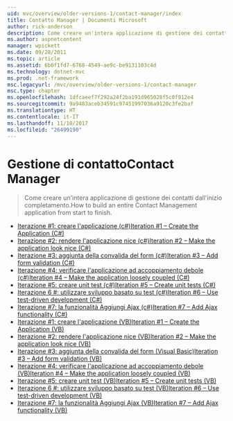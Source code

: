 ```yaml
---
uid: mvc/overview/older-versions-1/contact-manager/index
title: Contatto Manager | Documenti Microsoft
author: rick-anderson
description: Come creare un'intera applicazione di gestione dei contatti dall'inizio completamento.
ms.author: aspnetcontent
manager: wpickett
ms.date: 09/28/2011
ms.topic: article
ms.assetid: 6b0f1fd7-6768-4549-ae9c-be9131103c4d
ms.technology: dotnet-mvc
ms.prod: .net-framework
msc.legacyurl: /mvc/overview/older-versions-1/contact-manager
msc.type: chapter
ms.openlocfilehash: 1dfcaeef7f292a24f2ba191d965028f5c0f912e4
ms.sourcegitcommit: 9a9483aceb34591c97451997036a9120c3fe2baf
ms.translationtype: HT
ms.contentlocale: it-IT
ms.lasthandoff: 11/10/2017
ms.locfileid: "26499190"
---
```

<a name="contact-manager"></a><span data-ttu-id="5c6de-103">Gestione di contatto</span><span class="sxs-lookup"><span data-stu-id="5c6de-103">Contact Manager</span></span>
====================
> <span data-ttu-id="5c6de-104">Come creare un'intera applicazione di gestione dei contatti dall'inizio completamento.</span><span class="sxs-lookup"><span data-stu-id="5c6de-104">How to build an entire Contact Management application from start to finish.</span></span>


- [<span data-ttu-id="5c6de-105">Iterazione #1: creare l'applicazione (c#)</span><span class="sxs-lookup"><span data-stu-id="5c6de-105">Iteration #1 – Create the Application (C#)</span></span>](iteration-1-create-the-application-cs.md)
- [<span data-ttu-id="5c6de-106">Iterazione #2: rendere l'applicazione nice (c#)</span><span class="sxs-lookup"><span data-stu-id="5c6de-106">Iteration #2 – Make the application look nice (C#)</span></span>](iteration-2-make-the-application-look-nice-cs.md)
- [<span data-ttu-id="5c6de-107">Iterazione #3: aggiunta della convalida del form (c#)</span><span class="sxs-lookup"><span data-stu-id="5c6de-107">Iteration #3 – Add form validation (C#)</span></span>](iteration-3-add-form-validation-cs.md)
- [<span data-ttu-id="5c6de-108">Iterazione #4: verificare l'applicazione ad accoppiamento debole (c#)</span><span class="sxs-lookup"><span data-stu-id="5c6de-108">Iteration #4 – Make the application loosely coupled (C#)</span></span>](iteration-4-make-the-application-loosely-coupled-cs.md)
- [<span data-ttu-id="5c6de-109">Iterazione #5: creare unit test (c#)</span><span class="sxs-lookup"><span data-stu-id="5c6de-109">Iteration #5 – Create unit tests (C#)</span></span>](iteration-5-create-unit-tests-cs.md)
- [<span data-ttu-id="5c6de-110">Iterazione 6 #: utilizzare sviluppo basato su test (c#)</span><span class="sxs-lookup"><span data-stu-id="5c6de-110">Iteration #6 – Use test-driven development (C#)</span></span>](iteration-6-use-test-driven-development-cs.md)
- [<span data-ttu-id="5c6de-111">Iterazione #7: la funzionalità Aggiungi Ajax (c#)</span><span class="sxs-lookup"><span data-stu-id="5c6de-111">Iteration #7 – Add Ajax functionality (C#)</span></span>](iteration-7-add-ajax-functionality-cs.md)
- [<span data-ttu-id="5c6de-112">Iterazione #1: creare l'applicazione (VB)</span><span class="sxs-lookup"><span data-stu-id="5c6de-112">Iteration #1 – Create the Application (VB)</span></span>](iteration-1-create-the-application-vb.md)
- [<span data-ttu-id="5c6de-113">Iterazione #2: rendere l'applicazione nice (VB)</span><span class="sxs-lookup"><span data-stu-id="5c6de-113">Iteration #2 – Make the application look nice (VB)</span></span>](iteration-2-make-the-application-look-nice-vb.md)
- [<span data-ttu-id="5c6de-114">Iterazione #3: aggiunta della convalida del form (Visual Basic)</span><span class="sxs-lookup"><span data-stu-id="5c6de-114">Iteration #3 – Add form validation (VB)</span></span>](iteration-3-add-form-validation-vb.md)
- [<span data-ttu-id="5c6de-115">Iterazione #4: verificare l'applicazione ad accoppiamento debole (VB)</span><span class="sxs-lookup"><span data-stu-id="5c6de-115">Iteration #4 – Make the application loosely coupled (VB)</span></span>](iteration-4-make-the-application-loosely-coupled-vb.md)
- [<span data-ttu-id="5c6de-116">Iterazione #5: creare unit test (VB)</span><span class="sxs-lookup"><span data-stu-id="5c6de-116">Iteration #5 – Create unit tests (VB)</span></span>](iteration-5-create-unit-tests-vb.md)
- [<span data-ttu-id="5c6de-117">Iterazione 6 #: utilizzare sviluppo basato su test (VB)</span><span class="sxs-lookup"><span data-stu-id="5c6de-117">Iteration #6 – Use test-driven development (VB)</span></span>](iteration-6-use-test-driven-development-vb.md)
- [<span data-ttu-id="5c6de-118">Iterazione #7: la funzionalità Aggiungi Ajax (VB)</span><span class="sxs-lookup"><span data-stu-id="5c6de-118">Iteration #7 – Add Ajax functionality (VB)</span></span>](iteration-7-add-ajax-functionality-vb.md)
